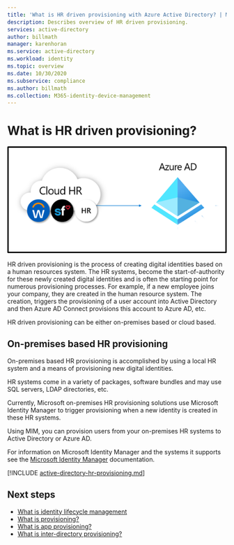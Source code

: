 ```yaml
---
title: 'What is HR driven provisioning with Azure Active Directory? | Microsoft Docs'
description: Describes overview of HR driven provisioning.
services: active-directory
author: billmath
manager: karenhoran
ms.service: active-directory
ms.workload: identity
ms.topic: overview
ms.date: 10/30/2020
ms.subservice: compliance
ms.author: billmath
ms.collection: M365-identity-device-management
---
```


# What is HR driven provisioning?

![HR provisioning](./media/what-is-hr-driven-provisioning/cloud2a.png)

HR driven provisioning is the process of creating digital identities based on a human resources system.  The HR systems, become the start-of-authority for these newly created digital identities and is often the starting point for numerous provisioning processes.  For example, if a new employee joins your company, they are created in the human resource system.  The creation, triggers the provisioning of a user account into Active Directory and then Azure AD Connect provisions this account to Azure AD, etc.

HR driven provisioning can be either on-premises based or cloud based.

## On-premises based HR provisioning
On-premises based HR provisioning is accomplished by using a local HR system and a means of provisioning new digital identities.

HR systems come in a variety of packages, software bundles and may use SQL servers, LDAP directories, etc.

Currently, Microsoft on-premises HR provisioning solutions use Microsoft Identity Manager to trigger provisioning when a new identity is created in these HR systems.

Using MIM, you can provision users from your on-premises HR systems to Active Directory or Azure AD.

For information on Microsoft Identity Manager and the systems it supports see the [Microsoft Identity Manager](/microsoft-identity-manager/microsoft-identity-manager-2016) documentation.

[!INCLUDE [active-directory-hr-provisioning.md](../../../includes/active-directory-hr-provisioning.md)]


## Next steps 
- [What is identity lifecycle management](../governance/what-is-identity-lifecycle-management.md)
- [What is provisioning?](../governance/what-is-provisioning.md)
- [What is app provisioning?](../app-provisioning/user-provisioning.md)
- [What is inter-directory provisioning?](../hybrid/what-is-inter-directory-provisioning.md)
